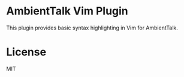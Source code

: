 AmbientTalk Vim Plugin
========================

This plugin provides basic syntax highlighting in Vim for AmbientTalk.

# License

MIT
